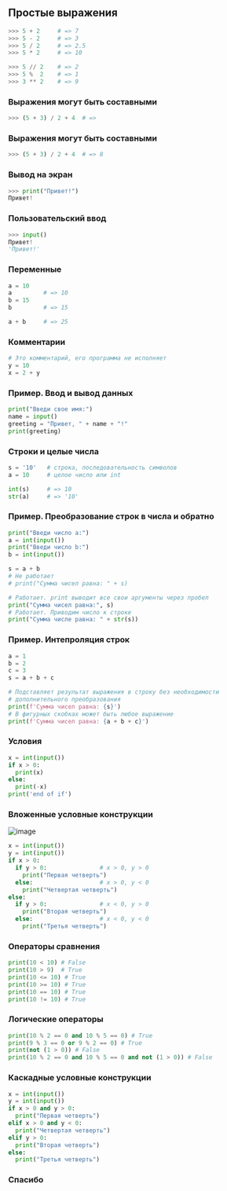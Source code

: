 ## Простые выражения

```python
>>> 5 + 2     # => 7
>>> 5 - 2     # => 3
>>> 5 / 2     # => 2.5
>>> 5 * 2     # => 10

>>> 5 // 2    # => 2
>>> 5 %  2    # => 1
>>> 3 ** 2    # => 9
```



### Выражения могут быть составными

```python
>>> (5 + 3) / 2 + 4  # =>
```



### Выражения могут быть составными

```python
>>> (5 + 3) / 2 + 4  # => 8
```



### Вывод на экран

```python
>>> print("Привет!")
Привет!
```



### Пользовательский ввод

```python
>>> input()
Привет!
'Привет!'
```



### Переменные

```python
a = 10
a         # => 10
b = 15
b         # => 15

a + b     # => 25
```



### Комментарии

```python
# Это комментарий, его программа не исполняет
y = 10
x = 2 + y
```



### Пример. Ввод и вывод данных

```python
print("Введи свое имя:")
name = input()
greeting = "Привет, " + name + "!"
print(greeting)
```



### Строки и целые числа

```python
s = '10'   # строка, последовательность символов
a = 10     # целое число или int

int(s)     # => 10
str(a)     # => '10'
```



### Пример. Преобразование строк в числа и обратно

```python
print("Введи число a:")
a = int(input())
print("Введи число b:")
b = int(input())

s = a + b
# Не работает
# print("Сумма чисел равна: " + s)

# Работает. print выводит все свои аргументы через пробел
print("Сумма чисел равна:", s)
# Работает. Приводим число к строке
print("Cумма числе равна: " + str(s))
```




### Пример. Интепроляция строк

```python
a = 1
b = 2
c = 3
s = a + b + c

# Подставляет результат выражения в строку без необходимости
# дополнительного преобразования
print(f'Сумма чисел равна: {s}')
# В фигурных скобках может быть любое выражение
print(f'Cумма чисел равна: {a + b + c}')
```




### Условия

```python
x = int(input())
if x > 0:
  print(x)
else:
  print(-x)
print('end of if')
```



### Вложенные условные конструкции

![image](https://upload.wikimedia.org/wikipedia/commons/c/c9/2D_Cartesian_Coordinates.PNG)


```python
x = int(input())
y = int(input())
if x > 0:
  if y > 0:               # x > 0, y > 0
    print("Первая четверть")
  else:                   # x > 0, y < 0
    print("Четвертая четверть")
else:
  if y > 0:               # x < 0, y > 0
    print("Вторая четверть")
  else:                   # x < 0, y < 0
    print("Третья четверть")
```



### Операторы сравнения

```python
print(10 < 10) # False
print(10 > 9)  # True
print(10 <= 10) # True
print(10 >= 10) # True
print(10 == 10) # True
print(10 != 10) # True
```



### Логические операторы

```python
print(10 % 2 == 0 and 10 % 5 == 0) # True
print(9 % 3 == 0 or 9 % 2 == 0) # True
print(not (1 > 0)) # False
print(10 % 2 == 0 and 10 % 5 == 0 and not (1 > 0)) # False
```



### Каскадные условные конструкции

```python
x = int(input())
y = int(input())
if x > 0 and y > 0:
  print("Первая четверть")
elif x > 0 and y < 0:
  print("Четвертая четверть")
elif y > 0:
  print("Вторая четверть")
else:
  print("Третья четверть")
```



### Спасибо
